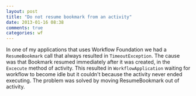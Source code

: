 ```yaml
---
layout: post
title: "Do not resume bookmark from an activity"
date: 2013-01-16 08:38
comments: true
categories: wf
---
```


In one of my applications that uses Workflow Foundation we had a `ResumeBookmark` call that always resulted in `TimeoutException`. The cause was that Bookmark resumed immediately after it was created, in the `Excecute` method of activity. This resulted in `WorkflowApplication` waiting for workflow to become idle but it couldn't because the activity never ended executing. The problem was solved by moving ResumeBookmark out of activity.